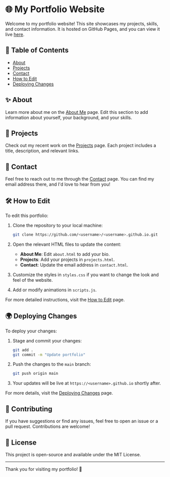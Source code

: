 # 🌐 My Portfolio Website

Welcome to my portfolio website! This site showcases my projects, skills, and contact information. It is hosted on GitHub Pages, and you can view it live [here](https://YoshiroMaximus.github.io).

## 📑 Table of Contents
- [About](about.html)
- [Projects](projects.html)
- [Contact](contact.html)
- [How to Edit](edit.html)
- [Deploying Changes](deploy.html)

## ✨ About
Learn more about me on the [About Me](about.html) page. Edit this section to add information about yourself, your background, and your skills.

## 🚀 Projects
Check out my recent work on the [Projects](projects.html) page. Each project includes a title, description, and relevant links.

## 📧 Contact
Feel free to reach out to me through the [Contact](contact.html) page. You can find my email address there, and I'd love to hear from you!

## 🛠️ How to Edit
To edit this portfolio:
1. Clone the repository to your local machine:
    ```bash
    git clone https://github.com/<username>/<username>.github.io.git
    ```
2. Open the relevant HTML files to update the content:
    - **About Me**: Edit `about.html` to add your bio.
    - **Projects**: Add your projects in `projects.html`.
    - **Contact**: Update the email address in `contact.html`.

3. Customize the styles in `styles.css` if you want to change the look and feel of the website.

4. Add or modify animations in `scripts.js`.

For more detailed instructions, visit the [How to Edit](edit.html) page.

## 🌍 Deploying Changes
To deploy your changes:
1. Stage and commit your changes:
    ```bash
    git add .
    git commit -m "Update portfolio"
    ```
2. Push the changes to the `main` branch:
    ```bash
    git push origin main
    ```
3. Your updates will be live at `https://<username>.github.io` shortly after.

For more details, visit the [Deploying Changes](deploy.html) page.

## 🤝 Contributing
If you have suggestions or find any issues, feel free to open an issue or a pull request. Contributions are welcome!

## 📄 License
This project is open-source and available under the MIT License.

---

Thank you for visiting my portfolio! 🙌
